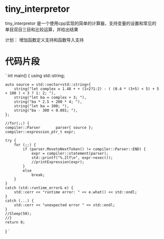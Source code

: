 # tiny_interpretor 
tiny_interpretor 是一个使用cpp实现的简单的计算器，支持变量的设置和常见的单目双目三目和比较运算，并给出结果

计划：
增加函数定义支持和函数导入支持

# 代码片段

`
int main() 
{
    using std::string;

    auto source = std::vector<std::string>{
        string("let complex = 1.48 + + (1>2?1:2) - ( (0.4 * (3+5) < 5) + 5 + 100 ) < 3 ? 1: 2; "),
        string("let ba = complex + 3; "),
        string("ba * 2.5 + 200 * 4; "),
        string("let ba = 300; "),
        string("ba - 300 < 0.001; "),
    };

    //for(;;) {
    compiler::Parser       parser{ source };
    compiler::expression_ptr_t expr;

    try {
        for (;;) {
            if (parser.MovetoNextToken() != compiler::Parser::END) {
                expr = compiler::statement(parser);
                std::printf("%.2lf\n", expr->exec());
                //printExpression(expr);
            }
            else
                break;
        }
    }
    catch (std::runtime_error& e) {
        std::cerr << "runtime error: " << e.what() << std::endl;
    }
    catch (...) {
        std::cerr << "unexpected error " << std::endl;
    }
    //Sleep(50);
    //}
    return 0;
}
`

